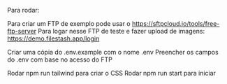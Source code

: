 Para rodar:

Para criar um FTP de exemplo pode usar o https://sftpcloud.io/tools/free-ftp-server
Para logar nesse FTP de teste e fazer upload de imagens: https://demo.filestash.app/login

Criar uma cópia do .env.example com o nome .env
Preencher os campos do .env com base no acesso do FTP

Rodar npm run tailwind para criar o CSS
Rodar npm run start para iniciar

